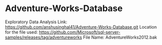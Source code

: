 # Adventure-Works-Database
Exploratory Data Analysis 
Link: https://github.com/anshusinghal41/Adventure-Works-Database.git
Location for the file used: https://github.com/Microsoft/sql-server-samples/releases/tag/adventureworks 
File Name: AdventureWorks2012.bak
